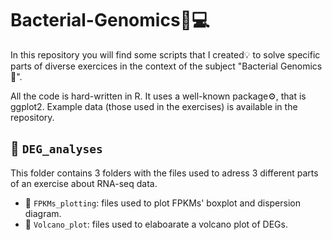 # Bacterial-Genomics🧬💻
In this repository you will find some scripts that I created💡 to solve specific parts of diverse exercices in the context of the subject "Bacterial Genomics🔬".

All the code is hard-written in R. It uses a well-known package⚙️, that is ggplot2. Example data (those used in the exercises) is available in the repository.

## 📁 `DEG_analyses`
This folder contains 3 folders with the files used to adress 3 different parts of an exercise about RNA-seq data.

- 📁 `FPKMs_plotting`: files used to plot FPKMs' boxplot and dispersion diagram.
- 📁 `Volcano_plot`: files used to elaboarate a volcano plot of DEGs. 
